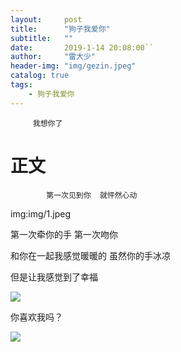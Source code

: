 ```yaml
---
layout:     post
title:      "狗子我爱你"
subtitle:   ""
date:       2019-1-14 20:08:00``
author:     "雷大少"
header-img: "img/gezin.jpeg"
catalog: true
tags:
    - 狗子我爱你
---
```




         我想你了
# 正文

 

            第一次见到你  就怦然心动

img:img/1.jpeg

第一次牵你的手   第一次吻你


和你在一起我感觉暖暖的 虽然你的手冰凉

但是让我感觉到了幸福
            
![](https://i.imgur.com/EYbkDcC.jpg)
 

你喜欢我吗？

![](https://i.imgur.com/tpefx8s.jpg)

